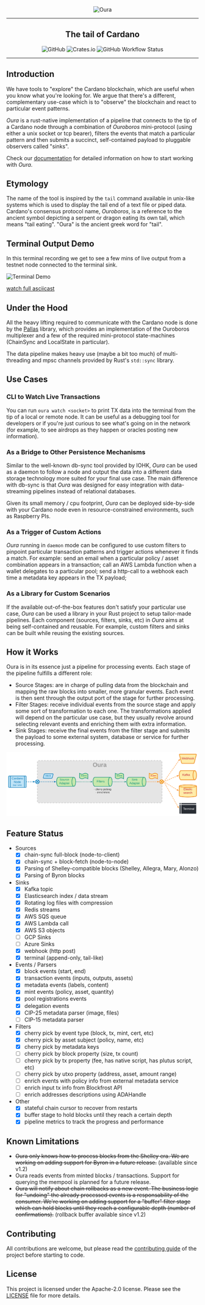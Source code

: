 <div align="center">
    <img src="assets/logo.svg" alt="Oura" width="500">
    <hr />
        <h2 align="center" style="border-bottom: none">The tail of Cardano</h2>
        <img alt="GitHub" src="https://img.shields.io/github/license/txpipe/oura" />
        <img alt="Crates.io" src="https://img.shields.io/crates/v/oura" />
        <img alt="GitHub Workflow Status" src="https://img.shields.io/github/actions/workflow/status/txpipe/oura/validate.yml" />
    <hr/>
</div>

## Introduction

We have tools to "explore" the Cardano blockchain, which are useful when you know what you're looking for. We argue that there's a different, complementary use-case which is to "observe" the blockchain and react to particular event patterns.

_Oura_ is a rust-native implementation of a pipeline that connects to the tip of a Cardano node through a combination of _Ouroboros_ mini-protocol (using either a unix socket or tcp bearer), filters the events that match a particular pattern and then submits a succinct, self-contained payload to pluggable observers called "sinks".

Check our [documentation](https://txpipe.github.io/oura) for detailed information on how to start working with _Oura_.

## Etymology

The name of the tool is inspired by the `tail` command available in unix-like systems which is used to display the tail end of a text file or piped data. Cardano's consensus protocol name, _Ouroboros_, is a reference to the ancient symbol depicting a serpent or dragon eating its own tail, which means "tail eating". "Oura" is the ancient greek word for "tail".

## Terminal Output Demo

In this terminal recording we get to see a few mins of live output from a testnet node connected to the terminal sink.

![Terminal Demo](assets/demo.svg)

[watch full asciicast](https://asciinema.org/a/453455)

## Under the Hood

All the heavy lifting required to communicate with the Cardano node is done by the [Pallas](https://github.com/txpipe/pallas) library, which provides an implementation of the Ouroboros multiplexer and a few of the required mini-protocol state-machines (ChainSync and LocalState in particular).

The data pipeline makes heavy use (maybe a bit too much) of multi-threading and mpsc channels provided by Rust's `std::sync` library.

## Use Cases

### CLI to Watch Live Transactions

You can run `oura watch <socket>` to print TX data into the terminal from the tip of a local or remote node. It can be useful as a debugging tool for developers or if you're just curious to see what's going on in the network (for example, to see airdrops as they happen or oracles posting new information).

### As a Bridge to Other Persistence Mechanisms

Similar to the well-known db-sync tool provided by IOHK, _Oura_ can be used as a daemon to follow a node and output the data into a different data storage technology more suited for your final use case. The main difference with db-sync is that _Oura_ was designed for easy integration with data-streaming pipelines instead of relational databases.

Given its small memory / cpu footprint, _Oura_ can be deployed side-by-side with your Cardano node even in resource-constrained environments, such as Raspberry PIs.

### As a Trigger of Custom Actions

_Oura_ running in `daemon` mode can be configured to use custom filters to pinpoint particular transaction patterns and trigger actions whenever it finds a match. For example: send an email when a particular policy / asset combination appears in a transaction; call an AWS Lambda function when a wallet delegates to a particular pool; send a http-call to a webhook each time a metadata key appears in the TX payload;

### As a Library for Custom Scenarios

If the available out-of-the-box features don't satisfy your particular use case, _Oura_ can be used a library in your Rust project to setup tailor-made pipelines. Each component (sources, filters, sinks, etc) in _Oura_ aims at being self-contained and reusable. For example, custom filters and sinks can be built while reusing the existing sources.

## How it Works

Oura is in its essence just a pipeline for processing events. Each stage of the pipeline fulfills a different role:

- Source Stages: are in charge of pulling data from the blockchain and mapping the raw blocks into smaller, more granular events. Each event is then sent through the output port of the stage for further processing.
- Filter Stages: receive individual events from the source stage and apply some sort of transformation to each one. The transformations applied will depend on the particular use case, but they usually revolve around selecting relevant events and enriching them with extra information.
- Sink Stages: receive the final events from the filter stage and submits the payload to some external system, database or service for further processing.

![diagram](assets/diagram.png)

## Feature Status

- Sources
  - [x] chain-sync full-block (node-to-client)
  - [x] chain-sync + block-fetch (node-to-node)
  - [x] Parsing of Shelley-compatible blocks (Shelley, Allegra, Mary, Alonzo)
  - [x] Parsing of Byron blocks
- Sinks
  - [x] Kafka topic
  - [x] Elasticsearch index / data stream
  - [x] Rotating log files with compression
  - [x] Redis streams
  - [x] AWS SQS queue
  - [x] AWS Lambda call
  - [x] AWS S3 objects
  - [ ] GCP Sinks
  - [ ] Azure Sinks
  - [x] webhook (http post)
  - [x] terminal (append-only, tail-like)
- Events / Parsers
  - [x] block events (start, end)
  - [x] transaction events (inputs, outputs, assets)
  - [x] metadata events (labels, content)
  - [x] mint events (policy, asset, quantity)
  - [x] pool registrations events
  - [x] delegation events
  - [x] CIP-25 metadata parser (image, files)
  - [ ] CIP-15 metadata parser
- Filters
  - [x] cherry pick by event type (block, tx, mint, cert, etc)
  - [x] cherry pick by asset subject (policy, name, etc)
  - [x] cherry pick by metadata keys
  - [ ] cherry pick by block property (size, tx count)
  - [ ] cherry pick by tx property (fee, has native script, has plutus script, etc)
  - [ ] cherry pick by utxo property (address, asset, amount range)
  - [ ] enrich events with policy info from external metadata service
  - [ ] enrich input tx info from Blockfrost API
  - [ ] enrich addresses descriptions using ADAHandle
- Other
  - [x] stateful chain cursor to recover from restarts
  - [x] buffer stage to hold blocks until they reach a certain depth
  - [x] pipeline metrics to track the progress and performance

## Known Limitations

- ~~Oura only knows how to process blocks from the Shelley era. We are working on adding support for Byron in a future release.~~ (available since v1.2)
- Oura reads events from minted blocks / transactions. Support for querying the mempool is planned for a future release.
- ~~Oura will notify about chain rollbacks as a new event. The business logic for "undoing" the already processed events is a responsability of the consumer. We're working on adding support for a "buffer" filter stage which can hold blocks until they reach a configurable depth (number of confirmations).~~ (rollback buffer available since v1.2)

## Contributing

All contributions are welcome, but please read the [contributing guide](.github/CONTRIBUTING.md#scope) of the project before starting to code.

## License

This project is licensed under the Apache-2.0 license. Please see the [LICENSE](LICENSE.md) file for more details.